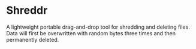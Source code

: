 # Shreddr
A lightweight portable drag-and-drop tool for shredding and deleting files. Data will first be overwritten with random bytes three times and then permanently deleted.

